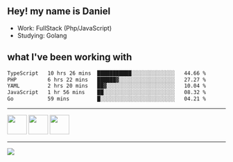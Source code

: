 ## Hey! my name is Daniel

- Work: FullStack (Php/JavaScript)
- Studying: Golang

## what I've been working with
<!--START_SECTION:waka-->

```txt
TypeScript   10 hrs 26 mins  ███████████░░░░░░░░░░░░░░   44.66 %
PHP          6 hrs 22 mins   ██████▓░░░░░░░░░░░░░░░░░░   27.27 %
YAML         2 hrs 20 mins   ██▓░░░░░░░░░░░░░░░░░░░░░░   10.04 %
JavaScript   1 hr 56 mins    ██░░░░░░░░░░░░░░░░░░░░░░░   08.32 %
Go           59 mins         █░░░░░░░░░░░░░░░░░░░░░░░░   04.21 %
```

<!--END_SECTION:waka-->
    

<hr>
<div>
    <img height="45" src="https://img.icons8.com/color/48/000000/nodejs.png"/>
    <img height="45" src="https://www.vectorlogo.zone/logos/golang/golang-ar21.svg">
    <img height="45" src="https://www.vectorlogo.zone/logos/nestjs/nestjs-icon.svg">
</div>
<hr>
<div>
    <a href="https://www.linkedin.com/in/daniel-lucas-bb7b82193/" target="_blank">
        <img src="https://img.shields.io/badge/LinkedIn-0077B5?style=for-the-badge&logo=linkedin&logoColor=white">
    </a>
</div>
